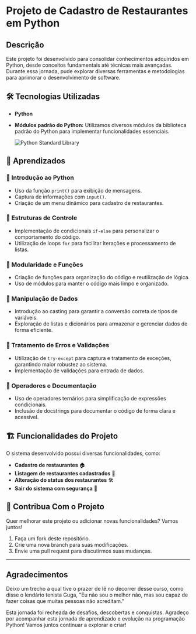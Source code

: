 # Projeto de Cadastro de Restaurantes em Python

## Descrição

Este projeto foi desenvolvido para consolidar conhecimentos adquiridos em Python, desde conceitos fundamentais até técnicas mais avançadas. Durante essa jornada, pude explorar diversas ferramentas e metodologias para aprimorar o desenvolvimento de software.

## 🛠️ Tecnologias Utilizadas

- **Python**  
- **Módulos padrão do Python:**  Utilizamos diversos módulos da biblioteca padrão do Python para implementar funcionalidades essenciais.
  
  ![Python Standard Library](https://docs.python.org/3/_static/py.png)  
  
## 📌 Aprendizados

### 🔹 Introdução ao Python
- Uso da função `print()` para exibição de mensagens.
- Captura de informações com `input()`.
- Criação de um menu dinâmico para cadastro de restaurantes.

### 🔹 Estruturas de Controle
- Implementação de condicionais `if-else` para personalizar o comportamento do código.
- Utilização de loops `for` para facilitar iterações e processamento de listas.

### 🔹 Modularidade e Funções
- Criação de funções para organização do código e reutilização de lógica.
- Uso de módulos para manter o código mais limpo e organizado.

### 🔹 Manipulação de Dados
- Introdução ao casting para garantir a conversão correta de tipos de variáveis.
- Exploração de listas e dicionários para armazenar e gerenciar dados de forma eficiente.

### 🔹 Tratamento de Erros e Validações
- Utilização de `try-except` para captura e tratamento de exceções, garantindo maior robustez ao sistema.
- Implementação de validações para entrada de dados.

### 🔹 Operadores e Documentação
- Uso de operadores ternários para simplificação de expressões condicionais.
- Inclusão de docstrings para documentar o código de forma clara e acessível.

## 🏗️ Funcionalidades do Projeto

O sistema desenvolvido possui diversas funcionalidades, como:
- **Cadastro de restaurantes** 🏠
- **Listagem de restaurantes cadastrados** 📜
- **Alteração do status dos restaurantes** 🛠️
- **Sair do sistema com segurança** 🚪

## 🤝 Contribua Com o Projeto

Quer melhorar este projeto ou adicionar novas funcionalidades? Vamos juntos!

1. Faça um fork deste repositório.
2. Crie uma nova branch para suas modificações.
3. Envie uma pull request para discutirmos suas mudanças.
---
##  Agradecimentos

Deixo um trecho a qual tive o prazer de lê no decorrer desse curso, como disse o lendário tenista Guga, "Eu não sou o melhor não, mas sou capaz de fazer coisas que muitas pessoas não acreditam."

Esta jornada foi recheada de desafios, descobertas e conquistas. Agradeço por acompanhar esta jornada de aprendizado e evolução na programação Python! Vamos juntos continuar a explorar e criar!
